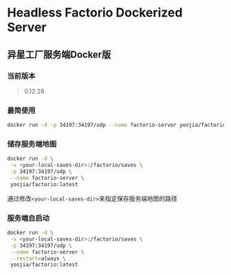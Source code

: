 # Headless Factorio Dockerized Server
## 异星工厂服务端Docker版

### 当前版本

> 0.12.28

### 最简使用


```bash
docker run -d -p 34197:34197/udp --name factorio-server yoojia/factorio:latest
```

### 储存服务端地图

```bash
docker run -d \
 -v <your-local-saves-dir>:/factorio/saves \
 -p 34197:34197/udp \
 --name factorio-server \
 yoojia/factorio:latest
```

通过修改`<your-local-saves-dir>`来指定保存服务端地图的路径

### 服务端自启动

```bash
docker run -d \
 -v <your-local-saves-dir>:/factorio/saves \
 -p 34197:34197/udp \
 --name factorio-server \
 --restart=always \
 yoojia/factorio:latest
```
